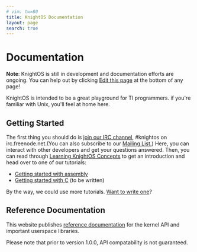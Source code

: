 ```yaml
---
# vim: tw=80
title: KnightOS Documentation
layout: page
search: true
---
```


# Documentation

<div class="alert alert-warning"> <strong>Note</strong>: KnightOS is still in
development and documentation efforts are ongoing.  You can help out by clicking
<a href="https://github.com/KnightOS/knightos.org/edit/gh-pages/{{ page.path }}">
<span class="glyphicon glyphicon-pencil"></span> Edit this page</a> at the
bottom of any page!  </div>

KnightOS is intended to be a great playground for TI programmers. if you're
familiar with Unix, you'll feel at home here.

## Getting Started

The first thing you should do is [join our IRC
channel](https://webchat.freenode.net/?channels=knightos&uio=d4), #knightos on
irc.freenode.net.(You can also subscribe to our <a href="http://lists.knightos.org/">Mailing List.</a>) Here, you can interact with other developers and get your
questions answered. Then, you can read through [Learning KnightOS
Concepts](concepts.html) to get an introduction and head over to one of our
tutorials:

* [Getting started with assembly](tutorials/getting-started/)
* [Getting started with C](tutorials/getting-started-c/) (to be written)

By the way, we could use more tutorials. [Want to write
one](https://github.com/KnightOS/knightos.org)?

## Reference Documentation

This website publishes [reference documentation](/documentation/reference/) for
the kernel API and important userspace libraries.

Please note that prior to version 1.0.0, API compatability is not guaranteed.
